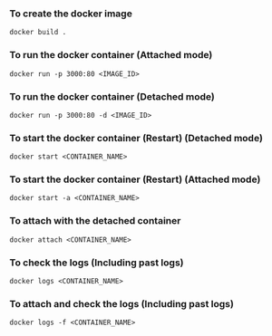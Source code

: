 ### To create the docker image
    docker build .

### To run the docker container (Attached mode)
    docker run -p 3000:80 <IMAGE_ID>

### To run the docker container (Detached mode)
    docker run -p 3000:80 -d <IMAGE_ID>

### To start the docker container (Restart) (Detached mode)
    docker start <CONTAINER_NAME>

### To start the docker container (Restart) (Attached mode)
    docker start -a <CONTAINER_NAME>

### To attach with the detached container
    docker attach <CONTAINER_NAME>

### To check the logs (Including past logs)
    docker logs <CONTAINER_NAME>

### To attach and check the logs (Including past logs)
    docker logs -f <CONTAINER_NAME>